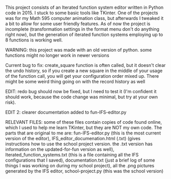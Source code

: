 This project consists of an Iterated function system editor written in Python code in 2015.  I stuck to some basic tools like TKinter.  One of the projects was for my Math 595 computer animation class, but afterwards I tweaked it a bit to allow for some user friendly features.  As of now the project is incomplete (transformation settings in the format menu don't do anything right now), but the generation of iterated function systems employing up to 8 functions is working  well.  

WARNING: this project was made with an old version of python.  some functions might no longer work in newer versions

Current bug to fix: create_square function is often called, but it doesn't clear the undo history, so if you create a new square in the middle of your usage of the function call, you will get your configuration order mixed up.  There might be some weird thing going on with the record history as well

EDIT: redo bug should now be fixed, but I need to test it (I'm confident it should work, because the code change was minimal, but try at your own risk).

EDIT 2: clearer documentation added to fun-IFS-editor.py

RELEVANT FILES:
some of these files contain copies of code found online, which I used to help me learn TKinter, but they are NOT my own code.  The parts that are original to me are: 
fun-IFS-editor.py (this is the most current version of the editor), 
IFS_editor_documenation.html (.txt) (gives instructions how to use the school project version.  the .txt version has information on the updated-for-fun version as well), 
Iterated_function_systems.txt (this is a file containing all the IFS configurations that I saved), 
documentation.txt (just a brief log of some things I was working on during my school project), 
all the .png pictures generated by the IFS editor, 
school-project.py (this was the school version)

